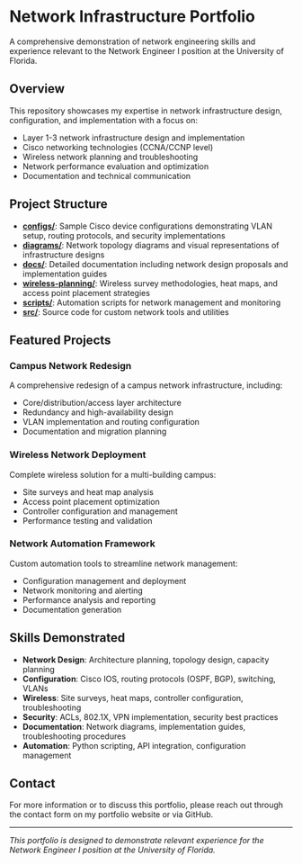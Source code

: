 # Network Infrastructure Portfolio

A comprehensive demonstration of network engineering skills and experience relevant to the Network Engineer I position at the University of Florida.

## Overview

This repository showcases my expertise in network infrastructure design, configuration, and implementation with a focus on:

- Layer 1-3 network infrastructure design and implementation
- Cisco networking technologies (CCNA/CCNP level)
- Wireless network planning and troubleshooting
- Network performance evaluation and optimization
- Documentation and technical communication

## Project Structure

- **[configs/](./configs/)**: Sample Cisco device configurations demonstrating VLAN setup, routing protocols, and security implementations
- **[diagrams/](./diagrams/)**: Network topology diagrams and visual representations of infrastructure designs
- **[docs/](./docs/)**: Detailed documentation including network design proposals and implementation guides
- **[wireless-planning/](./wireless-planning/)**: Wireless survey methodologies, heat maps, and access point placement strategies
- **[scripts/](./scripts/)**: Automation scripts for network management and monitoring
- **[src/](./src/)**: Source code for custom network tools and utilities

## Featured Projects

### Campus Network Redesign

A comprehensive redesign of a campus network infrastructure, including:
- Core/distribution/access layer architecture
- Redundancy and high-availability design
- VLAN implementation and routing configuration
- Documentation and migration planning

### Wireless Network Deployment

Complete wireless solution for a multi-building campus:
- Site surveys and heat map analysis
- Access point placement optimization
- Controller configuration and management
- Performance testing and validation

### Network Automation Framework

Custom automation tools to streamline network management:
- Configuration management and deployment
- Network monitoring and alerting
- Performance analysis and reporting
- Documentation generation

## Skills Demonstrated

- **Network Design**: Architecture planning, topology design, capacity planning
- **Configuration**: Cisco IOS, routing protocols (OSPF, BGP), switching, VLANs
- **Wireless**: Site surveys, heat maps, controller configuration, troubleshooting
- **Security**: ACLs, 802.1X, VPN implementation, security best practices
- **Documentation**: Network diagrams, implementation guides, troubleshooting procedures
- **Automation**: Python scripting, API integration, configuration management

## Contact

For more information or to discuss this portfolio, please reach out through the contact form on my portfolio website or via GitHub.

---

*This portfolio is designed to demonstrate relevant experience for the Network Engineer I position at the University of Florida.*
